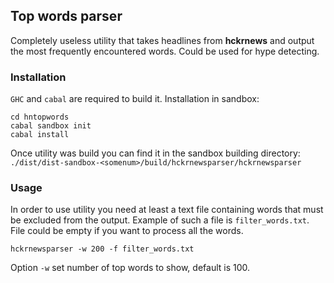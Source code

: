 ## Top words parser
Completely useless utility that takes headlines from **hckrnews** and output the most frequently encountered words. Could be used for hype detecting.


### Installation
`GHC` and `cabal` are required to build it. Installation in sandbox:

```
cd hntopwords
cabal sandbox init
cabal install
```
Once utility was build you can find it in the sandbox building directory:
`./dist/dist-sandbox-<somenum>/build/hckrnewsparser/hckrnewsparser`


### Usage
In order to use utility you need at least a text file containing words that must be excluded from the output. Example of such a file is `filter_words.txt`. File could be empty if you want to process all the words.

```
hckrnewsparser -w 200 -f filter_words.txt
```

Option `-w` set number of top words to show, default is 100.
